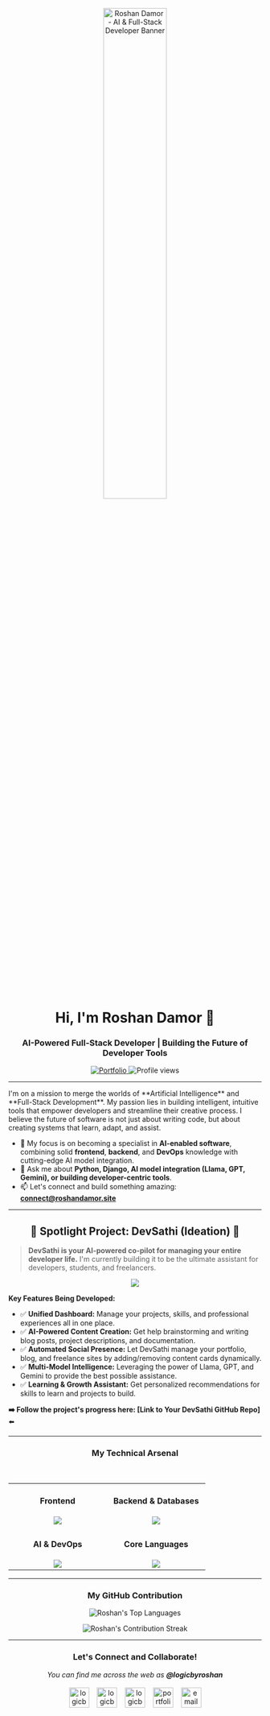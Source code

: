 <!--
Hi Roshan! This is your upgraded, information-rich profile README.
It's designed to showcase you as a visionary AI/Full-Stack Developer.
The centerpiece is your ambitious project, DevSathi.
-->

<!-- 1. HEADER -->
<p align="center">
  <!-- A professional banner sets the tone. You can create one on Canva.com. -->
  <img src="https://raw.githubusercontent.com/logicbyroshan/logicbyroshan/main/me.png" alt="Roshan Damor - AI & Full-Stack Developer Banner" width="50%"/>
</p>

<h1 align="center">Hi, I'm Roshan Damor 👋</h1>
<h3 align="center">AI-Powered Full-Stack Developer | Building the Future of Developer Tools</h3>

<p align="center">
  <a href="https://roshandamor.site" target="_blank">
    <img src="https://img.shields.io/badge/Portfolio-roshandamor.site-blue?style=for-the-badge&logo=google-chrome&logoColor=white" alt="Portfolio"/>
  </a>
  <img src="https://komarev.com/ghpvc/?username=logicbyroshan&label=PROFILE+VIEWS&color=blueviolet&style=for-the-badge" alt="Profile views"/>
</p>

---

<!-- 2. INTRODUCTION -->
<p align="left">
  I'm on a mission to merge the worlds of **Artificial Intelligence** and **Full-Stack Development**. My passion lies in building intelligent, intuitive tools that empower developers and streamline their creative process. I believe the future of software is not just about writing code, but about creating systems that learn, adapt, and assist.
</p>

- 🌱 My focus is on becoming a specialist in **AI-enabled software**, combining solid **frontend**, **backend**, and **DevOps** knowledge with cutting-edge AI model integration.
- 💬 Ask me about **Python, Django, AI model integration (Llama, GPT, Gemini), or building developer-centric tools**.
- 📫 Let's connect and build something amazing: **connect@roshandamor.site**

---

<!-- 3. SPOTLIGHT PROJECT -->
<h2 align="center">🚀 Spotlight Project: DevSathi (Ideation) 🚀</h2>

> **DevSathi is your AI-powered co-pilot for managing your entire developer life.** I'm currently building it to be the ultimate assistant for developers, students, and freelancers.

<p align="center">
  <img src="https://skillicons.dev/icons?i=react,django,python,postgres,docker,aws,pytorch" />
</p>

**Key Features Being Developed:**
- ✅ **Unified Dashboard:** Manage your projects, skills, and professional experiences all in one place.
- ✅ **AI-Powered Content Creation:** Get help brainstorming and writing blog posts, project descriptions, and documentation.
- ✅ **Automated Social Presence:** Let DevSathi manage your portfolio, blog, and freelance sites by adding/removing content cards dynamically.
- ✅ **Multi-Model Intelligence:** Leveraging the power of Llama, GPT, and Gemini to provide the best possible assistance.
- ✅ **Learning & Growth Assistant:** Get personalized recommendations for skills to learn and projects to build.

**➡️ Follow the project's progress here: [Link to Your DevSathi GitHub Repo]** ⬅️

---

<!-- 4. TECH STACK -->
<h3 align="center">My Technical Arsenal</h3>
<br>

<table align="center">
  <tr>
    <td align="center" width="180">
      <h4>Frontend</h4>
      <a href="https://skillicons.dev"><img src="https://skillicons.dev/icons?i=react,html,css,js,tailwind" /></a>
    </td>
    <td align="center" width="180">
      <h4>Backend & Databases</h4>
      <a href="https://skillicons.dev"><img src="https://skillicons.dev/icons?i=django,flask,python,mysql,postgres" /></a>
    </td>
  </tr>
  <tr>
    <td align="center" width="180">
      <h4>AI & DevOps</h4>
      <a href="https://skillicons.dev"><img src="https://skillicons.dev/icons?i=docker,git" /></a>
    </td>
    <td align="center" width="180">
      <h4>Core Languages</h4>
      <a href="https://skillicons.dev"><img src="https://skillicons.dev/icons?i=java,c,cpp" /></a>
    </td>
  </tr>
</table>

---

<!-- 5. GITHUB STATS -->
<h3 align="center">My GitHub Contribution</h3>
<p align="center">
  <img align="center" src="https://github-readme-stats.vercel.app/api/top-langs?username=logicbyroshan&layout=compact&langs_count=8&theme=tokyonight&count_private=true" alt="Roshan's Top Languages" />
</p>
<p align="center">
  <img align="center" src="https://github-readme-streak-stats.herokuapp.com/?user=logicbyroshan&theme=tokyonight" alt="Roshan's Contribution Streak" />
</p>

---

<!-- 6. CONNECT WITH ME -->
<h3 align="center">Let's Connect and Collaborate!</h3>
<p align="center">
  <i>You can find me across the web as <b>@logicbyroshan</b></i>
  <br><br>
  <a href="https://www.linkedin.com/in/logicbyroshan/" target="blank"><img align="center" src="https://skillicons.dev/icons?i=linkedin" alt="logicbyroshan linkedin" height="40" width="40" /></a>   
  <a href="https://twitter.com/logicbyroshan" target="blank"><img align="center" src="https://skillicons.dev/icons?i=twitter" alt="logicbyroshan twitter" height="40" width="40" /></a>   
  <a href="https://www.youtube.com/c/logicbyroshan" target="blank"><img align="center" src="https://skillicons.dev/icons?i=youtube" alt="logicbyroshan youtube" height="40" width="40" /></a>   
  <a href="https://roshandamor.site" target="blank"><img align="center" src="https://skillicons.dev/icons?i=html" alt="portfolio website" height="40" width="40" /></a>   
  <a href="mailto:connect@roshandamor.site" target="blank"><img align="center" src="https://skillicons.dev/icons?i=gmail" alt="email me" height="40" width="40" /></a>
</p>
